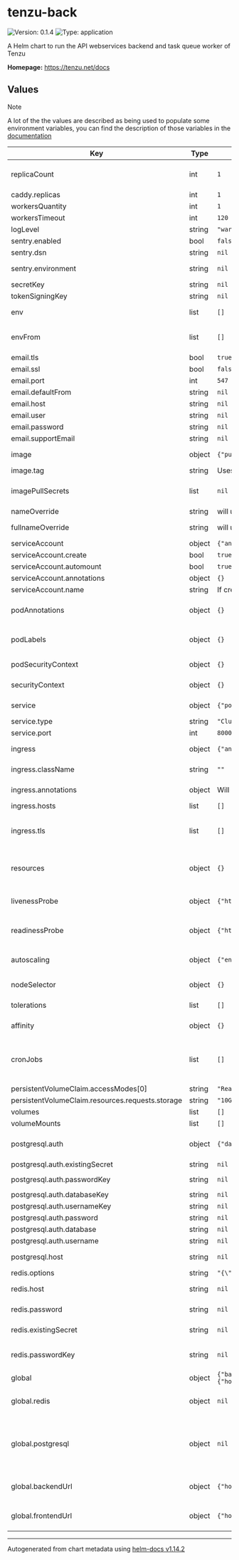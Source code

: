 # tenzu-back

![Version: 0.1.4](https://img.shields.io/badge/Version-0.1.4-informational?style=flat-square)  ![Type: application](https://img.shields.io/badge/Type-application-informational?style=flat-square)

A Helm chart to run the API webservices backend and task queue worker of Tenzu

**Homepage:** <https://tenzu.net/docs>

## Values

> [!NOTE]
> A lot of the the values are described as being used to populate some environment variables,
> you can find the description of those variables in the [documentation](https://tenzu.net/docs/configuration#configure-tenzu-backend)

| Key | Type | Default | Description |
|-----|------|---------|-------------|
| replicaCount | int | `1` | number of pod replicas for the api backend and the worker service if not using autoscaling see: https://kubernetes.io/docs/concepts/workloads/controllers/replicaset/ |
| caddy.replicas | int | `1` |  |
| workersQuantity | int | `1` | number workers started by gunicorn |
| workersTimeout | int | `120` | timeout of workers used by gunicorn |
| logLevel | string | `"warning"` | level of log produced by gunicorn |
| sentry.enabled | bool | `false` | Whether to set the environment variable expected by the error tracker |
| sentry.dsn | string | `nil` | Used to populate SENTRY_DSN |
| sentry.environment | string | `nil` | Used to populate SENTRY_ENVIRONMENT, SENTRY_RELEASE will be set using the image.tag value |
| secretKey | string | `nil` | Used to populate `TENZU_SECRET_KEY` |
| tokenSigningKey | string | `nil` | Used to populate `TENZU_TOKENS__SIGNING_KEY` |
| env | list | `[]` | additionnal environment variable to set on every jobs and on the backend and task queue Deployment objects. |
| envFrom | list | `[]` | additionnal environment variable to set on every jobs and on the backend and task queue Deployment objects, fecthed from a seceret or config map |
| email.tls | bool | `true` | Used to populate `TENZU_EMAIL__EMAIL_USE_TLS` |
| email.ssl | bool | `false` | Used to populate `TENZU_EMAIL__EMAIL_USE_SSL` |
| email.port | int | `547` | Used to populate `TENZU_EMAIL__EMAIL_PORT` |
| email.defaultFrom | string | `nil` | Used to populate `TENZU_EMAIL__DEFAULT_FROM_EMAIL` |
| email.host | string | `nil` | Used to populate `TENZU_EMAIL__EMAIL_HOST` |
| email.user | string | `nil` | Used to populate `TENZU_EMAIL__EMAIL_HOST_USER` |
| email.password | string | `nil` | Used to populate `TENZU_EMAIL__EMAIL_HOST_PASSWORD` |
| email.supportEmail | string | `nil` | Used to populate `TENZU_SUPPORT_EMAIL` |
| image | object | `{"pullPolicy":"IfNotPresent","repository":"ghcr.io/biru-scop/tenzu-back","tag":"latest"}` | Image to use for the application see: https://kubernetes.io/docs/concepts/containers/images/ |
| image.tag | string | Uses the .Chart.AppVersion if not set | Overrides the image tag |
| imagePullSecrets | list | `nil` | List of secrets needed to pull an image from a private repository see: https://kubernetes.io/docs/tasks/configure-pod-container/pull-image-private-registry/ |
| nameOverride | string | will use .Chart.Name | Used by name template: to fill the app.kubernetes.io/name label |
| fullnameOverride | string | will use .Release.Name suffixed with name template, if .Release.Name does not already contains it | Used by fullname template: to fill the name of all created kubernetes component |
| serviceAccount | object | `{"annotations":{},"automount":true,"create":true,"name":""}` | service account properties |
| serviceAccount.create | bool | `true` | Specifies whether a service account should be created |
| serviceAccount.automount | bool | `true` | Automatically mount a ServiceAccount's API credentials |
| serviceAccount.annotations | object | `{}` | Annotations to add to the service account |
| serviceAccount.name | string | If create is true, a name is generated using the fullname template, else it will be set to "default" | The name of the service account to use. |
| podAnnotations | object | `{}` | Extra annotation to put on backend and task queue Deployment objects see: https://kubernetes.io/docs/concepts/overview/working-with-objects/annotations/ |
| podLabels | object | `{}` | Extra labels to put on backend and task queue Deployment objects see: https://kubernetes.io/docs/concepts/overview/working-with-objects/labels/ |
| podSecurityContext | object | `{}` | definition of the pod level securityContext on backend and task queue Deployment objects |
| securityContext | object | `{}` | definition of the container level securityContext on backend and task queue Deployment objects |
| service | object | `{"port":8000,"type":"ClusterIP"}` | see: https://kubernetes.io/docs/concepts/services-networking/service/ |
| service.type | string | `"ClusterIP"` | service type defined for the backend and the reverse proxy |
| service.port | int | `8000` | service port to access the backend |
| ingress | object | `{"annotations":{},"className":"","enabled":false,"hosts":[],"tls":[]}` | properties used to define an Ingress see: https://kubernetes.io/docs/concepts/services-networking/ingress/ |
| ingress.className | string | `""` | will be used to set ingressClassName and "kubernetes.io/ingress.class" annotation depending on k8s version |
| ingress.annotations | object | Will set kubernetes.io/ingress.class to ingress.className if needed | ingress annotations, can be "kubernetes.io/ingress.class", "kubernetes.io/tls-acme", "cert-manager.io/cluster-issuer", etc. |
| ingress.hosts | list | `[]` | list of the hosts that will be exposed |
| ingress.tls | list | `[]` | Expect values in format {secretName: "", hosts: []}, If one of the domain in `ingress.hosts` is also defined as `global.backendUrl/frontendUrl.host` You must take care to define tls for it if you also set `global.backendUrl/frontendUrl.scheme` to "https" |
| resources | object | `{}` | container's resources definition set on every jobs and on the backend and task queue Deployment objects, If you want to set it, use the following format: `{limits: {cpu: 100m, memory: 128Mi}, requests: cpu: 100m, memory: 128Mi}}` |
| livenessProbe | object | `{"httpGet":{"path":"/api/v1/healthcheck","port":8000}}` | livenessProbe for the container of the backend service see: https://kubernetes.io/docs/tasks/configure-pod-container/configure-liveness-readiness-startup-probes/ |
| readinessProbe | object | `{"httpGet":{"path":"/api/v1/healthcheck","port":8000}}` | readinessProbe for the container of the backend service see: https://kubernetes.io/docs/tasks/configure-pod-container/configure-liveness-readiness-startup-probes/ |
| autoscaling | object | `{"enabled":false,"maxReplicas":100,"minReplicas":1,"targetCPUUtilizationPercentage":80,"targetMemoryUtilizationPercentage":80}` | Whether to define a HorizontalPodAutoscaler with the following scaling properties on cpu and memory consumption see: https://kubernetes.io/docs/concepts/workloads/autoscaling/ |
| nodeSelector | object | `{}` | nodeSelector pod property for the backend and task queue Deployment objects |
| tolerations | list | `[]` | tolerations pod property for the backend and task queue Deployment objects |
| affinity | object | `{}` | affinity pod property for the backend and task queue Deployment objects |
| cronJobs | list | `[]` | list of object in format {name: string, schedule: string, command: string[]} schedule and command should be set to the format expected by CronJob (see: https://kubernetes.io/docs/concepts/workloads/controllers/cron-jobs/) |
| persistentVolumeClaim.accessModes[0] | string | `"ReadWriteMany"` |  |
| persistentVolumeClaim.resources.requests.storage | string | `"10Gi"` |  |
| volumes | list | `[]` |  |
| volumeMounts | list | `[]` |  |
| postgresql.auth | object | `{"database":null,"databaseKey":null,"existingSecret":null,"password":null,"passwordKey":null,"username":null,"usernameKey":null}` | To configure the postgresql connexion you can use global or local values. Local values can use an existing secret, direct values or a mix of both Only use on method for each expected value |
| postgresql.auth.existingSecret | string | `nil` | existing secret where all necessary value can be found |
| postgresql.auth.passwordKey | string | `nil` | key to access value in existingSecret, used to populate `TENZU_DB__PASSWORD` |
| postgresql.auth.databaseKey | string | `nil` | key to access value in existingSecret, used to populate `TENZU_DB__NAME` |
| postgresql.auth.usernameKey | string | `nil` | key to access value in existingSecret, used to populate `TENZU_DB__USER` |
| postgresql.auth.password | string | `nil` | password value, used to populate `TENZU_DB__PASSWORD` |
| postgresql.auth.database | string | `nil` | database name value, used to populate `TENZU_DB__NAME` |
| postgresql.auth.username | string | `nil` | username value, used to populate `TENZU_DB__USER` |
| postgresql.host | string | `nil` | Used to populate `TENZU_DB__HOST` It can be something like tenzu-postgres.$NAMESPACE.svc.cluster.local |
| redis.options | string | `"{\"health_check_interval\": 5}"` | Used to populate `TENZU_EVENTS__REDIS_OPTIONS` |
| redis.host | string | `nil` | Used to populate `TENZU_EVENTS__REDIS_HOST` It can be something like "tenzu-redis-headless.$NAMESPACE.svc.cluster.local" |
| redis.password | string | `nil` | Used to populate `TENZU_EVENTS__REDIS_PASSWORD` using the passed value directly |
| redis.existingSecret | string | `nil` | Used to populate `TENZU_EVENTS__REDIS_PASSWORD` If you want to use an existing secret for the password instead |
| redis.passwordKey | string | `nil` | Used to populate `TENZU_EVENTS__REDIS_PASSWORD` If you use redis.existingSecret, you must set this key to the corresponding value to use in the secret |
| global | object | `{"backendUrl":{"host":null,"scheme":"https","websocketScheme":"wss"},"frontendUrl":{"host":null,"scheme":"https"},"postgresql":null,"redis":null}` | global values to share properties among charts. |
| global.redis | object | `nil` | redis.password will be used to set `TENZU_EVENTS__REDIS_PASSWORD` if defined You still need to define redis.host as a local value. Useful if you're using bitnami/redis as this value will also be used |
| global.postgresql | object | `nil` | The expected global value for postgres is an object formatted like {auth: {password: string, username: string, database: string}}  in order to set respectively `TENZU_DB__PASSWORD`, `TENZU_DB__USER` and `TENZU_DB__NAME`. You still need to define postgres.host as a local value. Useful if you're using bitnami/postgresql as this value will also be used |
| global.backendUrl | object | `{"host":null,"scheme":"https","websocketScheme":"wss"}` | url used to serve the backend, will be used to set `TENZU_BACKEND_URL` If exposed via ingress, host should be the same as the ingress' and scheme must be coherent with ingress' tls |
| global.frontendUrl | object | `{"host":null,"scheme":"https"}` | url used to serve the frontend, will be used to set `TENZU_FRONTEND_URL` If exposed via ingress, host should be the same as the ingress' and scheme must be coherent with ingress' tls |

----------------------------------------------
Autogenerated from chart metadata using [helm-docs v1.14.2](https://github.com/norwoodj/helm-docs/releases/v1.14.2)